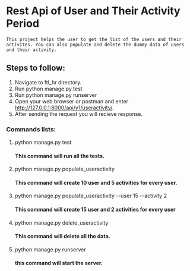 # Rest Api of User and Their Activity Period
    This project helps the user to get the list of the users and their activites. You can also populate and delete the dummy data of users and their activity.

## Steps to follow:
1. Navigate to ftl_hr directory.
2. Run python manage.py test
3. Run python manage.py runserver
4. Open your web browser or postman and enter http://127.0.0.1:8000/api/v1/useractivity/.
5. After sending the request you will recieve response.  

### Commands lists:
1. python manage.py test
    #### This command will run all the tests.
2. python manage.py populate_useractivity 
    #### This command will create 10 user and 5 activities for every user.
3. python manage.py populate_useractivity --user 15 --activity 2
    #### This command will create 15 user and 2 activities for every user
4. python manage.py delete_useractivity
    #### This command will delete all the data.
5. python manage.py runserver
    #### this command will start the server.
